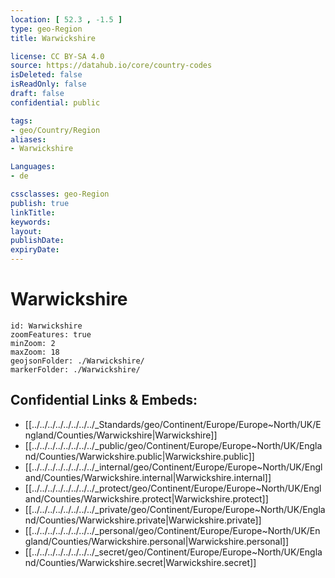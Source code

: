 ```yaml
---
location: [ 52.3 , -1.5 ] 
type: geo-Region
title: Warwickshire

license: CC BY-SA 4.0
source: https://datahub.io/core/country-codes
isDeleted: false
isReadOnly: false
draft: false
confidential: public

tags:
- geo/Country/Region
aliases:
- Warwickshire

Languages:
- de

cssclasses: geo-Region
publish: true
linkTitle: 
keywords: 
layout: 
publishDate: 
expiryDate: 
---
```


# Warwickshire

```leaflet
id: Warwickshire
zoomFeatures: true 
minZoom: 2 
maxZoom: 18
geojsonFolder: ./Warwickshire/
markerFolder: ./Warwickshire/
```


## Confidential Links & Embeds: 
- [[../../../../../../../../_Standards/geo/Continent/Europe/Europe~North/UK/England/Counties/Warwickshire|Warwickshire]] 
- [[../../../../../../../../_public/geo/Continent/Europe/Europe~North/UK/England/Counties/Warwickshire.public|Warwickshire.public]] 
- [[../../../../../../../../_internal/geo/Continent/Europe/Europe~North/UK/England/Counties/Warwickshire.internal|Warwickshire.internal]] 
- [[../../../../../../../../_protect/geo/Continent/Europe/Europe~North/UK/England/Counties/Warwickshire.protect|Warwickshire.protect]] 
- [[../../../../../../../../_private/geo/Continent/Europe/Europe~North/UK/England/Counties/Warwickshire.private|Warwickshire.private]] 
- [[../../../../../../../../_personal/geo/Continent/Europe/Europe~North/UK/England/Counties/Warwickshire.personal|Warwickshire.personal]] 
- [[../../../../../../../../_secret/geo/Continent/Europe/Europe~North/UK/England/Counties/Warwickshire.secret|Warwickshire.secret]] 

